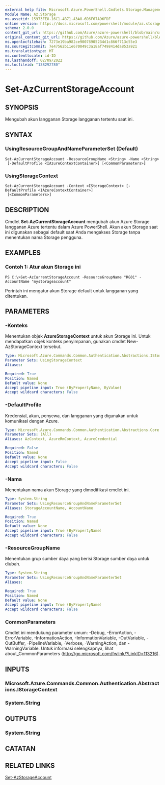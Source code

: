 ```yaml
---
external help file: Microsoft.Azure.PowerShell.Cmdlets.Storage.Management.dll-Help.xml
Module Name: Az.Storage
ms.assetid: 15973FE8-16C1-4B71-A3A8-6D6F67A96FDF
online version: https://docs.microsoft.com/powershell/module/az.storage/set-azcurrentstorageaccount
schema: 2.0.0
content_git_url: https://github.com/Azure/azure-powershell/blob/main/src/Storage/Storage.Management/help/Set-AzCurrentStorageAccount.md
original_content_git_url: https://github.com/Azure/azure-powershell/blob/main/src/Storage/Storage.Management/help/Set-AzCurrentStorageAccount.md
ms.openlocfilehash: 7273e19ba982ce90078905234d1c866f713c55e3
ms.sourcegitcommit: 7e47562b11e670049c3a18af7498414da853a921
ms.translationtype: MT
ms.contentlocale: id-ID
ms.lasthandoff: 02/09/2022
ms.locfileid: "138292780"
---
```

# Set-AzCurrentStorageAccount

## SYNOPSIS
Mengubah akun langganan Storage langganan tertentu saat ini.

## SYNTAX

### UsingResourceGroupAndNameParameterSet (Default)
```
Set-AzCurrentStorageAccount -ResourceGroupName <String> -Name <String>
 [-DefaultProfile <IAzureContextContainer>] [<CommonParameters>]
```

### UsingStorageContext
```
Set-AzCurrentStorageAccount -Context <IStorageContext> [-DefaultProfile <IAzureContextContainer>]
 [<CommonParameters>]
```

## DESCRIPTION
Cmdlet **Set-AzCurrentStorageAccount** mengubah akun Azure Storage langganan Azure tertentu dalam Azure PowerShell.
Akun akun Storage saat ini digunakan sebagai default saat Anda mengakses Storage tanpa menentukan nama Storage pengguna.

## EXAMPLES

### Contoh 1: Atur akun Storage ini
```
PS C:\>Set-AzCurrentStorageAccount -ResourceGroupName "RG01" -AccountName "mystorageaccount"
```

Perintah ini mengatur akun Storage default untuk langganan yang ditentukan.

## PARAMETERS

### -Konteks
Menentukan objek **AzureStorageContext** untuk akun Storage ini.
Untuk mendapatkan objek konteks penyimpanan, gunakan cmdlet New-AzStorageContext tersebut.

```yaml
Type: Microsoft.Azure.Commands.Common.Authentication.Abstractions.IStorageContext
Parameter Sets: UsingStorageContext
Aliases:

Required: True
Position: Named
Default value: None
Accept pipeline input: True (ByPropertyName, ByValue)
Accept wildcard characters: False
```

### -DefaultProfile
Kredensial, akun, penyewa, dan langganan yang digunakan untuk komunikasi dengan Azure.

```yaml
Type: Microsoft.Azure.Commands.Common.Authentication.Abstractions.Core.IAzureContextContainer
Parameter Sets: (All)
Aliases: AzContext, AzureRmContext, AzureCredential

Required: False
Position: Named
Default value: None
Accept pipeline input: False
Accept wildcard characters: False
```

### -Nama
Menentukan nama akun Storage yang dimodifikasi cmdlet ini.

```yaml
Type: System.String
Parameter Sets: UsingResourceGroupAndNameParameterSet
Aliases: StorageAccountName, AccountName

Required: True
Position: Named
Default value: None
Accept pipeline input: True (ByPropertyName)
Accept wildcard characters: False
```

### -ResourceGroupName
Menentukan grup sumber daya yang berisi Storage sumber daya untuk diubah.

```yaml
Type: System.String
Parameter Sets: UsingResourceGroupAndNameParameterSet
Aliases:

Required: True
Position: Named
Default value: None
Accept pipeline input: True (ByPropertyName)
Accept wildcard characters: False
```

### CommonParameters
Cmdlet ini mendukung parameter umum: -Debug, -ErrorAction, -ErrorVariable, -InformationAction, -InformationVariable, -OutVariable, -OutBuffer, -PipelineVariable, -Verbose, -WarningAction, dan -WarningVariable. Untuk informasi selengkapnya, lihat about_CommonParameters (http://go.microsoft.com/fwlink/?LinkID=113216).

## INPUTS

### Microsoft.Azure.Commands.Common.Authentication.Abstractions.IStorageContext

### System.String

## OUTPUTS

### System.String

## CATATAN

## RELATED LINKS

[Set-AzStorageAccount](./Set-AzStorageAccount.md)


